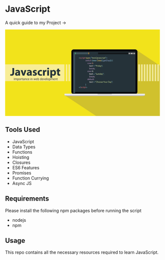# JavaScript

A quick guide to my Project ->

<img src ="/image.webp">

## Tools Used

- JavaScript
- Data Types
- Functions
- Hoisting
- Closures
- ES6 Features
- Promises
- Function Currying
- Async JS

## Requirements

Please install the following npm packages before running the script

- nodejs
- npm

## Usage

This repo contains all the necessary resources required to learn JavaScript.